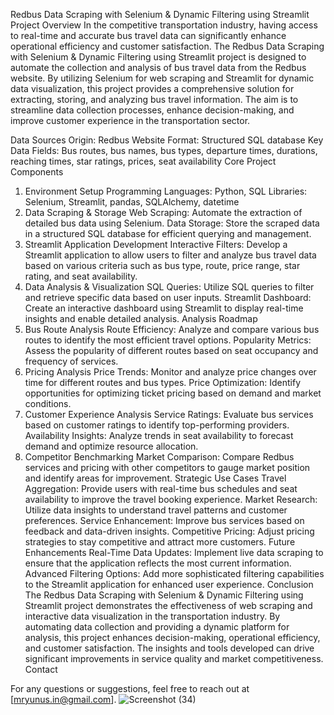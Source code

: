 Redbus Data Scraping with Selenium & Dynamic Filtering using Streamlit
Project Overview
In the competitive transportation industry, having access to real-time and accurate bus travel data can significantly enhance operational efficiency and customer satisfaction. The Redbus Data Scraping with Selenium & Dynamic Filtering using Streamlit project is designed to automate the collection and analysis of bus travel data from the Redbus website. By utilizing Selenium for web scraping and Streamlit for dynamic data visualization, this project provides a comprehensive solution for extracting, storing, and analyzing bus travel information. The aim is to streamline data collection processes, enhance decision-making, and improve customer experience in the transportation sector.

Data Sources
Origin: Redbus Website
Format: Structured SQL database
Key Data Fields: Bus routes, bus names, bus types, departure times, durations, reaching times, star ratings, prices, seat availability
Core Project Components
1. Environment Setup
Programming Languages: Python, SQL
Libraries: Selenium, Streamlit, pandas, SQLAlchemy, datetime
2. Data Scraping & Storage
Web Scraping: Automate the extraction of detailed bus data using Selenium.
Data Storage: Store the scraped data in a structured SQL database for efficient querying and management.
3. Streamlit Application Development
Interactive Filters: Develop a Streamlit application to allow users to filter and analyze bus travel data based on various criteria such as bus type, route, price range, star rating, and seat availability.
4. Data Analysis & Visualization
SQL Queries: Utilize SQL queries to filter and retrieve specific data based on user inputs.
Streamlit Dashboard: Create an interactive dashboard using Streamlit to display real-time insights and enable detailed analysis.
Analysis Roadmap
1. Bus Route Analysis
Route Efficiency: Analyze and compare various bus routes to identify the most efficient travel options.
Popularity Metrics: Assess the popularity of different routes based on seat occupancy and frequency of services.
2. Pricing Analysis
Price Trends: Monitor and analyze price changes over time for different routes and bus types.
Price Optimization: Identify opportunities for optimizing ticket pricing based on demand and market conditions.
3. Customer Experience Analysis
Service Ratings: Evaluate bus services based on customer ratings to identify top-performing providers.
Availability Insights: Analyze trends in seat availability to forecast demand and optimize resource allocation.
4. Competitor Benchmarking
Market Comparison: Compare Redbus services and pricing with other competitors to gauge market position and identify areas for improvement.
Strategic Use Cases
Travel Aggregation: Provide users with real-time bus schedules and seat availability to improve the travel booking experience.
Market Research: Utilize data insights to understand travel patterns and customer preferences.
Service Enhancement: Improve bus services based on feedback and data-driven insights.
Competitive Pricing: Adjust pricing strategies to stay competitive and attract more customers.
Future Enhancements
Real-Time Data Updates: Implement live data scraping to ensure that the application reflects the most current information.
Advanced Filtering Options: Add more sophisticated filtering capabilities to the Streamlit application for enhanced user experience.
Conclusion
The Redbus Data Scraping with Selenium & Dynamic Filtering using Streamlit project demonstrates the effectiveness of web scraping and interactive data visualization in the transportation industry. By automating data collection and providing a dynamic platform for analysis, this project enhances decision-making, operational efficiency, and customer satisfaction. The insights and tools developed can drive significant improvements in service quality and market competitiveness.
Contact

 For any questions or suggestions, feel free to reach out at [mryunus.in@gmail.com].
 ![Screenshot (34)](https://github.com/user-attachments/assets/a0a4372a-f04a-4ad2-b3dc-71a09cb548b7)


